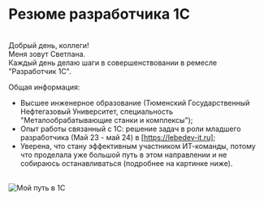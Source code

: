 # Резюме разработчика 1С
<br>
Добрый день, коллеги!
<br>
Меня зовут Светлана.
<br>
Каждый день делаю шаги в совершенствовании в ремесле "Разработчик 1С".
<br>

Общая информация:
- Высшее инженерное образование (Тюменский Государственный Нефтегазовый Университет, специальность "Металообрабатывающие станки и комплексы");
- Опыт работы связанный с 1С: решение задач в роли младшего разработчика (Май 23 - май 24) в [https://lebedev-it.ru];
- Уверена, что стану эффективным участником ИТ-команды, потому что проделала уже большой путь в этом направлении и не собираюсь останавливаться (подробнее на картинке ниже).

<br>
<image src="/images/My1CWay_20240522.png" alt="Мой путь в 1С">
